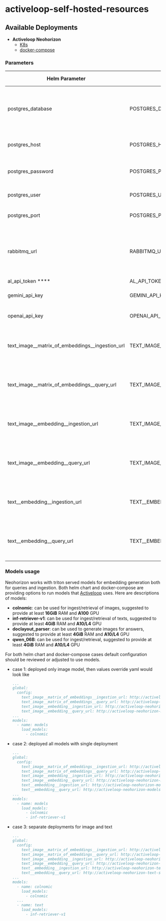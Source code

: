 # activeloop-self-hosted-resources

## Available Deployments

- **Activeloop Neohorizon**
  - [K8s](./helm/activeloop-neohorizon/)
  - [docker-compose](./docker-compose/activeloop-neohorizon/)

### Parameters

| Helm Parameter                                  | Environment Variable                            | Default Value                           | Descriptoin                                                                      |
| ----------------------------------------------- | ----------------------------------------------- | --------------------------------------- | -------------------------------------------------------------------------------- |
| postgres_database                               | POSTGRES_DATABASE                               | neohorizon                              | virtual database name to use by app,</br> must be created beforehand             |
| postgres_host                                   | POSTGRES_HOST                                   | k8s service host of postgres dependency | postgres database hostname (required)                                            |
| postgres_password                               | POSTGRES_PASSWORD                               | postgres                                | postgres database user password                                                  |
| postgres_user                                   | POSTGRES_USER                                   | postgres                                | postgres database username                                                       |
| postgres_port                                   | POSTGRES_PORT                                   | 5432                                    | postgres database port                                                           |
| rabbitmq_url                                    | RABBITMQ_URL                                    | -                                       | rabbitmq ampq url, default will be built from dependency installation (required) |
| al_api_token          ****                          | AL_API_TOKEN                                    |                                         |                                                                                  |
| gemini_api_key                                  | GEMINI_API_KEY                                  | -                                       | optional to run geminy requests                                                  |
| openai_api_key                                  | OPENAI_API_KEY                                  | -                                       | needed for query generation                                                      |
| text_image__matrix_of_embeddings__ingestion_url | TEXT_IMAGE__MATRIX_OF_EMBEDDINGS__INGESTION_URL | ""                                      | should be full path to endpoint triton inference endpoint                        |
| text_image__matrix_of_embeddings__query_url     | TEXT_IMAGE__MATRIX_OF_EMBEDDINGS__QUERY_URL     | ""                                      | should be full path to endpoint triton inference endpoint                        |
| text_image__embedding__ingestion_url            | TEXT_IMAGE__EMBEDDING__INGESTION_URL            | ""                                      | should be full path to endpoint triton inference endpoint                        |
| text_image__embedding__query_url                | TEXT_IMAGE__EMBEDDING__QUERY_URL                | ""                                      | should be full path to endpoint triton inference endpoint                        |
| text__embedding__ingestion_url                  | TEXT__EMBEDDING__INGESTION_URL                  | ""                                      | should be full path to endpoint triton inference endpoint                        |
| text__embedding__query_url                      | TEXT__EMBEDDING__QUERY_URL                      | ""                                      | should be full path to endpoint triton inference endpoint                        |

### Models usage

Neohorizon works with triton served models for embedding generation both for queries and ingestion. Both helm chart and docker-compose are providing options to run models that [Activeloop](chat.activeloop.ai) uses.
Here are descriptions of models:

- **colnomic**: can be used for ingest/retrieval of images, suggested to provide at least **16GiB** RAM and **A100** GPU
- **inf-retriever-v1**: can be used for ingest/retrieval of texts, suggested to provide at least **4GiB** RAM and **A10/L4** GPU
- **doclayout_parser**: can be used to generate images for answers, suggested to provide at least **4GiB** RAM and **A10/L4** GPU
- **qwen_06B**: can be used for ingest/retrieval, suggested to provide at least **4GiB** RAM and **A10/L4** GPU

For both helm chart and docker-compose cases default configuration should be reviewed or adjusted to use models.

- case 1: deployed only image model, then values override yaml would look like

  ```yaml
  ...
  global:
    config:
      text_image__matrix_of_embeddings__ingestion_url: http://activeloop-neohorizon-models-svc/v2/models/colnomic/infer
      text_image__matrix_of_embeddings__query_url: http://activeloop-neohorizon-models-svc/v2/models/colnomic/infer
      text_image__embedding__ingestion_url: http://activeloop-neohorizon-models-svc/v2/models/colnomic/infer
      text_image__embedding__query_url: http://activeloop-neohorizon-models-svc/v2/models/colnomic/infer
  ...
  models:
    - name: models
      load_models:
        - colnomic
  ```

- case 2: deployed all models with single deployment

  ```yaml
  ...
  global:
    config:
      text_image__matrix_of_embeddings__ingestion_url: http://activeloop-neohorizon-models-svc/v2/models/colnomic/infer
      text_image__matrix_of_embeddings__query_url: http://activeloop-neohorizon-models-svc/v2/models/colnomic/infer
      text_image__embedding__ingestion_url: http://activeloop-neohorizon-models-svc/v2/models/colnomic/infer
      text_image__embedding__query_url: http://activeloop-neohorizon-models-svc/v2/models/colnomic/infer
      text__embedding__ingestion_url: http://activeloop-neohorizon-models-svc/v2/models/inf-retriever-v1/infer
      text__embedding__query_url: http://activeloop-neohorizon-models-svc/v2/models/inf-retriever-v1/infer
  ...
  models:
    - name: models
      load_models:
        - colnomic
        - inf-retriever-v1
  ```

- case 3: separate deployments for image and text

  ```yaml
  ...
  global:
    config:
      text_image__matrix_of_embeddings__ingestion_url: http://activeloop-neohorizon-colnomic-svc/v2/models/colnomic/infer
      text_image__matrix_of_embeddings__query_url: http://activeloop-neohorizon-colnomic-svc/v2/models/colnomic/infer
      text_image__embedding__ingestion_url: http://activeloop-neohorizon-colnomic-svc/v2/models/colnomic/infer
      text_image__embedding__query_url: http://activeloop-neohorizon-colnomic-svc/v2/models/colnomic/infer
      text__embedding__ingestion_url: http://activeloop-neohorizon-text-svc/v2/models/inf-retriever-v1/infer
      text__embedding__query_url: http://activeloop-neohorizon-text-svc/v2/models/inf-retriever-v1/infer
  ...
  models:
    - name: colnomic
      load_models:
        - colnomic
    ...
    - name: text
      load_models:
        - inf-retriever-v1
  ```
